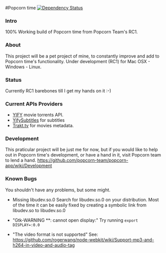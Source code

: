 #Popcorn time [![Dependency Status](https://david-dm.org/popcorn-team/popcorn-app.svg?theme=shields.io)](https://david-dm.org/popcorn-team/popcorn-app)

### Intro ###

100% Working build of Popcorn time from Popcorn Team's RC1.

### About ###

This project will be a pet project of mine, to constantly improve and add to Popcorn time's functionality.
Under development (RC1) for Mac OSX - Windows - Linux.

### Status  ###

Currently RC1 barebones till I get my hands on it :-)

### Current APIs Providers  ###

- [YIFY](http://yts.re/api) movie torrents API.
- [YifySubtitles](ysubtitles.com) for subtitles
- [Trakt.tv](https://trakt.tv/) for movies metadata.

### Development ###

This praticular project will be just me for now, but if you would like to help out
in Popcorn time's development, or have a hand in it, visit Popcorn team to lend a hand.
https://github.com/popcorn-team/popcorn-app/wiki/Development

### Known Bugs ###
You shouldn't have any problems, but some might.

- Missing libudev.so.0
Search for libudev.so.0 on your distribution. Most of the time it can be easily fixed by creating a symbolic link from libudev.so to libudev.so.0

- "Gtk-WARNING **: cannot open display:"
Try running `export DISPLAY=:0.0`

- "The video format is not supported"
See: https://github.com/rogerwang/node-webkit/wiki/Support-mp3-and-h264-in-video-and-audio-tag

